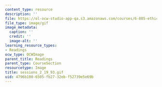 ```yaml
---
content_type: resource
description: ''
file: https://ol-ocw-studio-app-qa.s3.amazonaws.com/courses/6-805-ethics-and-the-law-on-the-electronic-frontier-fall-2005/4796b1006505fb2732ebf52739e5e69b_sessions_2_19_93.gif
file_type: image/gif
image_metadata:
  caption: ''
  credit: ''
  image-alt: ''
learning_resource_types:
- Readings
ocw_type: OCWImage
parent_title: Readings
parent_type: CourseSection
resourcetype: Image
title: sessions_2_19_93.gif
uid: 4796b100-6505-fb27-32eb-f52739e5e69b
---
```

